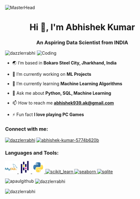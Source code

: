 ![MasterHead](https://media.licdn.com/dms/image/C4D12AQESj72-s5gEKg/article-cover_image-shrink_600_2000/0/1626753867110?e=2147483647&v=beta&t=Kf7YAuwZtyCGYLNch-Mgc5eOC-7h7uL_dnBAIgsAFRQ)
<h1 align="center">Hi 👋, I'm Abhishek Kumar</h1>
<h3 align="center">An Aspiring Data Scientist from INDIA</h3>
<img align="right" alt="Coding" width="400" src="https://miro.medium.com/max/1670/1*ZSVmWGcc1weENb0ShawWxw.gif">

<p align="left"> <img src="https://komarev.com/ghpvc/?username=dazzlerrabhi&label=Profile%20views&color=0e75b6&style=flat" alt="dazzlerrabhi" /> </p>

- 🌏 I’m based in **Bokaro Steel City, Jharkhand, India**

- 🔭 I’m currently working on **ML Projects**

- 🌱 I’m currently learning **Machine Learning Algorithms**

- 💬 Ask me about **Python, SQL, Machine Learning**

- 📫 How to reach me **abhishek939.ak@gmail.com**

- ⚡ Fun fact **I love playing PC Games**

<h3 align="left">Connect with me:</h3>
<p align="left">
<a href="https://twitter.com/dazzlerrabhi" target="blank"><img align="center" src="https://raw.githubusercontent.com/rahuldkjain/github-profile-readme-generator/master/src/images/icons/Social/twitter.svg" alt="dazzlerrabhi" height="30" width="40" /></a>
<a href="https://linkedin.com/in/abhishek-kumar-5774b620b" target="blank"><img align="center" src="https://raw.githubusercontent.com/rahuldkjain/github-profile-readme-generator/master/src/images/icons/Social/linked-in-alt.svg" alt="abhishek-kumar-5774b620b" height="30" width="40" /></a>
</p>

<h3 align="left">Languages and Tools:</h3>
<p align="left"> <a href="https://www.mysql.com/" target="_blank" rel="noreferrer"> <img src="https://raw.githubusercontent.com/devicons/devicon/master/icons/mysql/mysql-original-wordmark.svg" alt="mysql" width="40" height="40"/> </a> <a href="https://pandas.pydata.org/" target="_blank" rel="noreferrer"> <img src="https://raw.githubusercontent.com/devicons/devicon/2ae2a900d2f041da66e950e4d48052658d850630/icons/pandas/pandas-original.svg" alt="pandas" width="40" height="40"/> </a> <a href="https://www.python.org" target="_blank" rel="noreferrer"> <img src="https://raw.githubusercontent.com/devicons/devicon/master/icons/python/python-original.svg" alt="python" width="40" height="40"/> </a> <a href="https://scikit-learn.org/" target="_blank" rel="noreferrer"> <img src="https://upload.wikimedia.org/wikipedia/commons/0/05/Scikit_learn_logo_small.svg" alt="scikit_learn" width="40" height="40"/> </a> <a href="https://seaborn.pydata.org/" target="_blank" rel="noreferrer"> <img src="https://seaborn.pydata.org/_images/logo-mark-lightbg.svg" alt="seaborn" width="40" height="40"/> </a> <a href="https://www.sqlite.org/" target="_blank" rel="noreferrer"> <img src="https://www.vectorlogo.zone/logos/sqlite/sqlite-icon.svg" alt="sqlite" width="40" height="40"/> </a> </p>

<p><img align="left" src="https://github-readme-stats.vercel.app/api/top-langs?username=apaulgithub&show_icons=true&locale=en&layout=compact" alt="apaulgithub" /></p>

<p>&nbsp;<img align="center" src="https://github-readme-stats.vercel.app/api?username=dazzlerrabhi&show_icons=true&locale=en" alt="dazzlerrabhi" /></p>

<p><img align="center" src="https://github-readme-streak-stats.herokuapp.com/?user=dazzlerrabhi&" alt="dazzlerrabhi" /></p>
